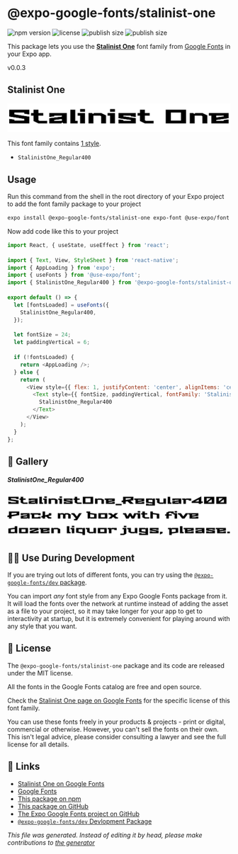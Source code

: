 # @expo-google-fonts/stalinist-one

![npm version](https://flat.badgen.net/npm/v/@expo-google-fonts/stalinist-one)
![license](https://flat.badgen.net/github/license/expo/google-fonts)
![publish size](https://flat.badgen.net/packagephobia/install/@expo-google-fonts/stalinist-one)
![publish size](https://flat.badgen.net/packagephobia/publish/@expo-google-fonts/stalinist-one)

This package lets you use the [**Stalinist One**](https://fonts.google.com/specimen/Stalinist+One) font family from [Google Fonts](https://fonts.google.com/) in your Expo app.

v0.0.3

## Stalinist One

![Stalinist One](./font-family.png)

This font family contains [1 style](#gallery).

- `StalinistOne_Regular400`

## Usage

Run this command from the shell in the root directory of your Expo project to add the font family package to your project
```sh
expo install @expo-google-fonts/stalinist-one expo-font @use-expo/font
```

Now add code like this to your project
```js
import React, { useState, useEffect } from 'react';

import { Text, View, StyleSheet } from 'react-native';
import { AppLoading } from 'expo';
import { useFonts } from '@use-expo/font';
import { StalinistOne_Regular400 } from '@expo-google-fonts/stalinist-one';

export default () => {
  let [fontsLoaded] = useFonts({
    StalinistOne_Regular400,
  });

  let fontSize = 24;
  let paddingVertical = 6;

  if (!fontsLoaded) {
    return <AppLoading />;
  } else {
    return (
      <View style={{ flex: 1, justifyContent: 'center', alignItems: 'center' }}>
        <Text style={{ fontSize, paddingVertical, fontFamily: 'StalinistOne_Regular400' }}>
          StalinistOne_Regular400
        </Text>
      </View>
    );
  }
};

```

## 🔡 Gallery

##### StalinistOne_Regular400
![StalinistOne_Regular400](./87936ca01db4621bdb144a35bb1e89bc7e9b769a899d90ea618736467886c01d.ttf.png)


## 👩‍💻 Use During Development

If you are trying out lots of different fonts, you can try using the [`@expo-google-fonts/dev` package](https://github.com/expo/google-fonts/tree/master/font-packages/dev#readme).

You can import *any* font style from any Expo Google Fonts package from it. It will load the fonts
over the network at runtime instead of adding the asset as a file to your project, so it may take longer
for your app to get to interactivity at startup, but it is extremely convenient
for playing around with any style that you want.

## 📖 License

The `@expo-google-fonts/stalinist-one` package and its code are released under the MIT license.

All the fonts in the Google Fonts catalog are free and open source.

Check the [Stalinist One page on Google Fonts](https://fonts.google.com/specimen/Stalinist+One) for the specific license of this font family.

You can use these fonts freely in your products & projects - print or digital, commercial or otherwise. However, you can't sell the fonts on their own. This isn't legal advice, please consider consulting a lawyer and see the full license for all details.

## 🔗 Links

- [Stalinist One on Google Fonts](https://fonts.google.com/specimen/Stalinist+One)
- [Google Fonts](https://fonts.google.com/)
- [This package on npm](https://www.npmjs.com/package/@expo-google-fonts/stalinist-one)
- [This package on GitHub](https://github.com/expo/google-fonts/tree/master/font-packages/stalinist-one)
- [The Expo Google Fonts project on GitHub](https://github.com/expo/google-fonts)
- [`@expo-google-fonts/dev` Devlopment Package](https://github.com/expo/google-fonts/tree/master/font-packages/dev)


*This file was generated. Instead of editing it by head, please make contributions to [the generator](https://github.com/expo/google-fonts/tree/master/packages/generator)*
